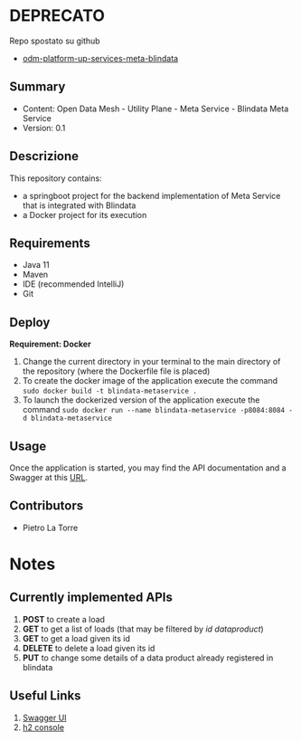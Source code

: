 # DEPRECATO #

Repo spostato su github

* [odm-platform-up-services-meta-blindata](https://github.com/opendatamesh-initiative/odm-platform-up-services-meta-blindata)

## Summary ##

* Content: Open Data Mesh - Utility Plane - Meta Service - Blindata Meta Service
* Version: 0.1

## Descrizione
This repository contains:

* a springboot project for the backend implementation of Meta Service that is integrated with Blindata
* a Docker project for its execution

## Requirements ##
* Java 11
* Maven
* IDE (recommended IntelliJ)
* Git

## Deploy
**Requirement: Docker**

1. Change the current directory in your terminal to the main directory of the repository (where the Dockerfile file is placed)
2. To create the docker image of the application execute the command `sudo docker build -t blindata-metaservice .`
3. To launch the dockerized version of the application execute the command `sudo docker run --name blindata-metaservice -p8084:8084 -d blindata-metaservice`

## Usage ##
Once the application is started, you may find the API documentation and a Swagger at this [URL](http://localhost:8084/swagger-ui/index.html).

## Contributors ##

* Pietro La Torre

# Notes #

## Currently implemented APIs

1. **POST** to create a load
2. **GET** to get a list of loads (that may be filtered by _id dataproduct_)
3. **GET** to get a load given its id
4. **DELETE** to delete a load given its id
5. **PUT** to change some details of a data product already registered in blindata

## Useful Links
1. [Swagger UI](http://localhost:8084/swagger-ui/index.html)
2. [h2 console](http://localhost:8084/h2-console/)